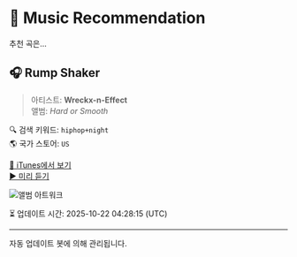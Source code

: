 
# 🎵 Music Recommendation

추천 곡은...

## 🎧 Rump Shaker  
> 아티스트: **Wreckx-n-Effect**  
> 앨범: _Hard or Smooth_  

🔍 검색 키워드: `hiphop+night`  
🌎 국가 스토어: `US`

[🔗 iTunes에서 보기](https://music.apple.com/us/album/rump-shaker/1443198372?i=1443198388&uo=4)  
[▶️ 미리 듣기](https://audio-ssl.itunes.apple.com/itunes-assets/AudioPreview211/v4/2f/cb/4d/2fcb4d90-ce16-7b2b-5cfd-16e6d8eec72b/mzaf_10850939282467021562.plus.aac.p.m4a)

![앨범 아트워크](https://is1-ssl.mzstatic.com/image/thumb/Music116/v4/0a/8a/3e/0a8a3ebf-6d72-04eb-8ade-3368721e9724/06UMGIM02257.rgb.jpg/100x100bb.jpg)

⏳ 업데이트 시간: 2025-10-22 04:28:15 (UTC)

---
자동 업데이트 봇에 의해 관리됩니다.
